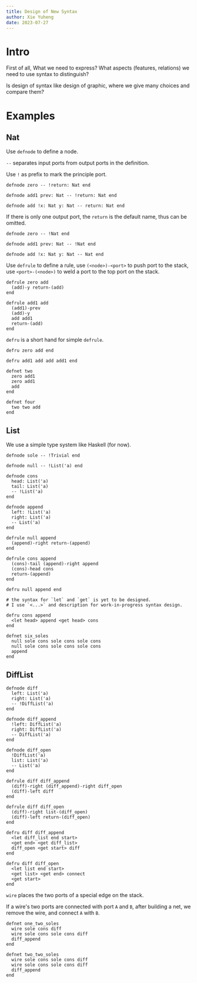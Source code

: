 ```yaml
---
title: Design of New Syntax
author: Xie Yuheng
date: 2023-07-27
---
```


# Intro

First of all, What we need to express?
What aspects (features, relations) we need to use syntax to distinguish?

Is design of syntax like design of graphic,
where we give many choices and compare them?

# Examples

## Nat

Use `defnode` to define a node.

`--` separates input ports from output ports in the definition.

Use `!` as prefix to mark the principle port.

```inet
defnode zero -- !return: Nat end

defnode add1 prev: Nat -- !return: Nat end

defnode add !x: Nat y: Nat -- return: Nat end
```

If there is only one output port,
the `return` is the default name,
thus can be omitted.

```inet
defnode zero -- !Nat end

defnode add1 prev: Nat -- !Nat end

defnode add !x: Nat y: Nat -- Nat end
```

Use `defrule` to define a rule,
use `(<node>)-<port>` to push port to the stack,
use `<port>-(<node>)` to weld a port to the top port on the stack.

```inet
defrule zero add
  (add)-y return-(add)
end

defrule add1 add
  (add1)-prev
  (add)-y
  add add1
  return-(add)
end
```

`defru` is a short hand for simple `defrule`.

```inet
defru zero add end

defru add1 add add add1 end
```

```inet
defnet two
  zero add1
  zero add1
  add
end

defnet four
  two two add
end
```

## List

We use a simple type system like Haskell (for now).

```inet
defnode sole -- !Trivial end

defnode null -- !List('a) end

defnode cons
  head: List('a)
  tail: List('a)
  -- !List('a)
end

defnode append
  left: !List('a)
  right: List('a)
  -- List('a)
end

defrule null append
  (append)-right return-(append)
end

defrule cons append
  (cons)-tail (append)-right append
  (cons)-head cons
  return-(append)
end

defru null append end

# the syntax for `let` and `get` is yet to be designed.
# I use `<...>` and description for work-in-progress syntax design.

defru cons append
  <let head> append <get head> cons
end

defnet six_soles
  null sole cons sole cons sole cons
  null sole cons sole cons sole cons
  append
end
```

## DiffList

```inet
defnode diff
  left: List('a)
  right: List('a)
  -- !DiffList('a)
end

defnode diff_append
  !left: DiffList('a)
  right: DiffList('a)
  -- DiffList('a)
end

defnode diff_open
  !DiffList('a)
  list: List('a)
  -- List('a)
end

defrule diff diff_append
  (diff)-right (diff_append)-right diff_open
  (diff)-left diff
end

defrule diff diff_open
  (diff)-right list-(diff_open)
  (diff)-left return-(diff_open)
end

defru diff diff_append
  <let diff_list end start>
  <get end> <get diff_list>
  diff_open <get start> diff
end

defru diff diff_open
  <let list end start>
  <get list> <get end> connect
  <get start>
end
```

`wire` places the two ports of a special edge on the stack.

If a wire's two ports are connected with port `A` and `B`,
after building a net, we remove the wire, and connect `A` with `B`.

```inet
defnet one_two_soles
  wire sole cons diff
  wire sole cons sole cons diff
  diff_append
end

defnet two_two_soles
  wire sole cons sole cons diff
  wire sole cons sole cons diff
  diff_append
end
```
